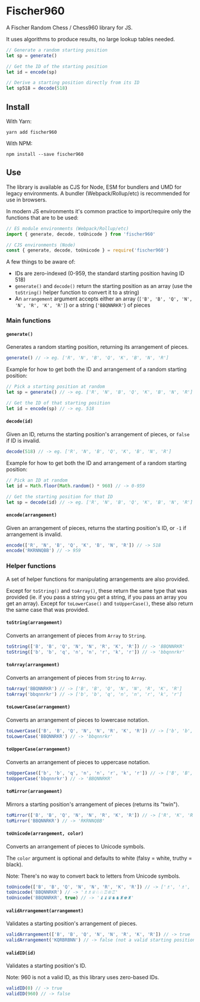 # Fischer960

A Fischer Random Chess / Chess960 library for JS.

It uses algorithms to produce results, no large lookup tables needed.

```js
// Generate a random starting position
let sp = generate()

// Get the ID of the starting position
let id = encode(sp)

// Derive a starting position directly from its ID
let sp518 = decode(518)
```

## Install

With Yarn:

`yarn add fischer960`

With NPM:

`npm install --save fischer960`

## Use

The library is available as CJS for Node, ESM for bundlers and UMD for legacy environments. A bundler (Webpack/Rollup/etc) is recommended for use in browsers.

In modern JS environments it's common practice to import/require only the functions that are to be used:

```js
// ES module environments (Webpack/Rollup/etc)
import { generate, decode, toUnicode } from 'fischer960'

// CJS environments (Node)
const { generate, decode, toUnicode } = require('fischer960')
```

A few things to be aware of:

- IDs are zero-indexed (0-959, the standard starting position having ID 518)
- `generate()` and `decode()` return the starting position as an array (use the `toString()` helper function to convert it to a string)
- An `arrangement` argument accepts either an array (`['B', 'B', 'Q', 'N', 'N', 'R', 'K', 'R']`) or a string (`'BBQNNRKR'`) of pieces

### Main functions

#### `generate()`

Generates a random starting position, returning its arrangement of pieces.

```js
generate() // -> eg. ['R', 'N', 'B', 'Q', 'K', 'B', 'N', 'R']
```

Example for how to get both the ID and arrangement of a random starting position:

```js
// Pick a starting position at random
let sp = generate() // -> eg. ['R', 'N', 'B', 'Q', 'K', 'B', 'N', 'R']

// Get the ID of that starting position
let id = encode(sp) // -> eg. 518
```

#### `decode(id)`

Given an ID, returns the starting position's arrangement of pieces, or `false` if ID is invalid.

```js
decode(518) // -> eg. ['R', 'N', 'B', 'Q', 'K', 'B', 'N', 'R']
```

Example for how to get both the ID and arrangement of a random starting position:

```js
// Pick an ID at random
let id = Math.floor(Math.random() * 960) // -> 0-959

// Get the starting position for that ID
let sp = decode(id) // -> eg. ['R', 'N', 'B', 'Q', 'K', 'B', 'N', 'R']
```

#### `encode(arrangement)`

Given an arrangement of pieces, returns the starting position's ID, or `-1` if arrangement is invalid.

```js
encode(['R', 'N', 'B', 'Q', 'K', 'B', 'N', 'R']) // -> 518
encode('RKRNNQBB') // -> 959
```

### Helper functions

A set of helper functions for manipulating arrangements are also provided.

Except for `toString()` and `toArray()`, these return the same type that was provided (ie. if you pass a string you get a string, if you pass an array you get an array). Except for `toLowerCase()` and `toUpperCase()`, these also return the same case that was provided.

#### `toString(arrangement)`

Converts an arrangement of pieces from `Array` to `String`.

```js
toString(['B', 'B', 'Q', 'N', 'N', 'R', 'K', 'R']) // -> 'BBQNNRKR'
toString(['b', 'b', 'q', 'n', 'n', 'r', 'k', 'r']) // -> 'bbqnnrkr'
```

#### `toArray(arrangement)`

Converts an arrangement of pieces from `String` to `Array`.

```js
toArray('BBQNNRKR') // -> ['B', 'B', 'Q', 'N', 'N', 'R', 'K', 'R']
toArray('bbqnnrkr') // -> ['b', 'b', 'q', 'n', 'n', 'r', 'k', 'r']
```

#### `toLowerCase(arrangement)`

Converts an arrangement of pieces to lowercase notation.

```js
toLowerCase(['B', 'B', 'Q', 'N', 'N', 'R', 'K', 'R']) // -> ['b', 'b', 'q', 'n', 'n', 'r', 'k', 'r']
toLowerCase('BBQNNRKR') // -> 'bbqnnrkr'
```

#### `toUpperCase(arrangement)`

Converts an arrangement of pieces to uppercase notation.

```js
toUpperCase(['b', 'b', 'q', 'n', 'n', 'r', 'k', 'r']) // -> ['B', 'B', 'Q', 'N', 'N', 'R', 'K', 'R']
toUpperCase('bbqnnrkr') // -> 'BBQNNRKR'
```

#### `toMirror(arrangement)`

Mirrors a starting position's arrangement of pieces (returns its "twin").

```js
toMirror(['B', 'B', 'Q', 'N', 'N', 'R', 'K', 'R']) // -> ['R', 'K', 'R', 'N', 'N', 'Q', 'B', 'B']
toMirror('BBQNNRKR') // -> 'RKRNNQBB'
```

#### `toUnicode(arrangement, color)`

Converts an arrangement of pieces to Unicode symbols.

The `color` argument is optional and defaults to white (falsy = white, truthy = black).

Note: There's no way to convert back to letters from Unicode symbols.

```js
toUnicode(['B', 'B', 'Q', 'N', 'N', 'R', 'K', 'R']) // -> ['♗', '♗', '♕', '♘', '♘', '♖', '♔', '♖']
toUnicode('BBQNNRKR') // -> '♗♗♕♘♘♖♔♖'
toUnicode('BBQNNRKR', true) // -> '♝♝♛♞♞♜♚♜'
```

#### `validArrangement(arrangement)`

Validates a starting position's arrangement of pieces.

```js
validArrangement(['B', 'B', 'Q', 'N', 'N', 'R', 'K', 'R']) // -> true
validArrangement('KQRBRBNN') // -> false (not a valid starting position)
```

#### `validID(id)`

Validates a starting position's ID.

Note: 960 is not a valid ID, as this library uses zero-based IDs.

```js
validID(0) // -> true
validID(960) // -> false
```
